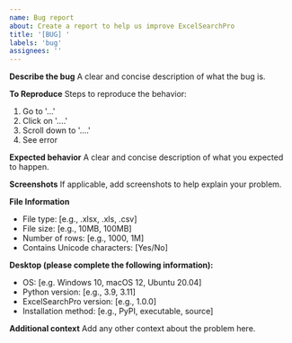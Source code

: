 ```yaml
---
name: Bug report
about: Create a report to help us improve ExcelSearchPro
title: '[BUG] '
labels: 'bug'
assignees: ''
---
```


**Describe the bug**
A clear and concise description of what the bug is.

**To Reproduce**
Steps to reproduce the behavior:
1. Go to '...'
2. Click on '....'
3. Scroll down to '....'
4. See error

**Expected behavior**
A clear and concise description of what you expected to happen.

**Screenshots**
If applicable, add screenshots to help explain your problem.

**File Information**
- File type: [e.g., .xlsx, .xls, .csv]
- File size: [e.g., 10MB, 100MB]
- Number of rows: [e.g., 1000, 1M]
- Contains Unicode characters: [Yes/No]

**Desktop (please complete the following information):**
- OS: [e.g. Windows 10, macOS 12, Ubuntu 20.04]
- Python version: [e.g., 3.9, 3.11]
- ExcelSearchPro version: [e.g., 1.0.0]
- Installation method: [e.g., PyPI, executable, source]

**Additional context**
Add any other context about the problem here.
